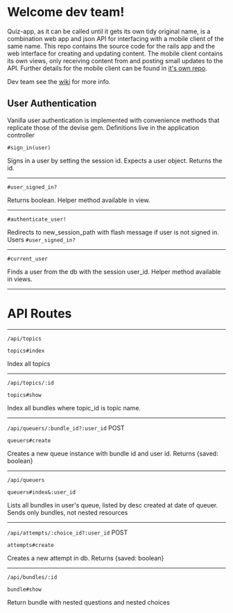 Welcome dev team!
=======================

Quiz-app, as it can be called until it gets its own tidy original name, is a combination web app and json API for interfacing with a mobile client of the same name. This repo contains the source code for the rails app and the web interface for creating and updating content. The mobile client contains its own views, only receiving content from and posting small updates to the API. Further details for the mobile client can be found in [it's own repo](https://github.com/CodeCore-Cohort-V/phonegap).

Dev team see the [wiki](https://github.com/CodeCore-Cohort-V/quiz-app-api/wiki/Main-Wiki) for more info.


User Authentication
---------------------

Vanilla user authentication is implemented with convenience methods that replicate those of the devise gem. Definitions live in the application controller

`#sign_in(user)`

Signs in a user by setting the session id. Expects a user object. Returns the id.

---

`#user_signed_in?`

Returns boolean. Helper method available in view.

---

`#authenticate_user!`

Redirects to new_session_path with flash message if user is not signed in. Users `#user_signed_in?`

---

`#current_user`

Finds a user from the db with the session user_id. Helper method available in views.

---


API Routes
================

---
`/api/topics`


`topics#index`

Index all topics

---
`/api/topics/:id`


`topics#show`

Index all bundles where topic_id is topic name. 

---
`/api/queuers/:bundle_id?:user_id`    POST

`queuers#create`

Creates a new queue instance with bundle id and user id. Returns {saved: boolean}

---
`/api/queuers`

`queuers#index&:user_id`

Lists all bundles in user's queue, listed by desc created at date of queuer. Sends only bundles, not nested resources

---
`/api/attempts/:choice_id?:user_id` POST

`attempts#create`

Creates a new attempt in db. Returns {saved: boolean}

---

`/api/bundles/:id`

`bundle#show`

Return bundle with nested questions and nested choices

